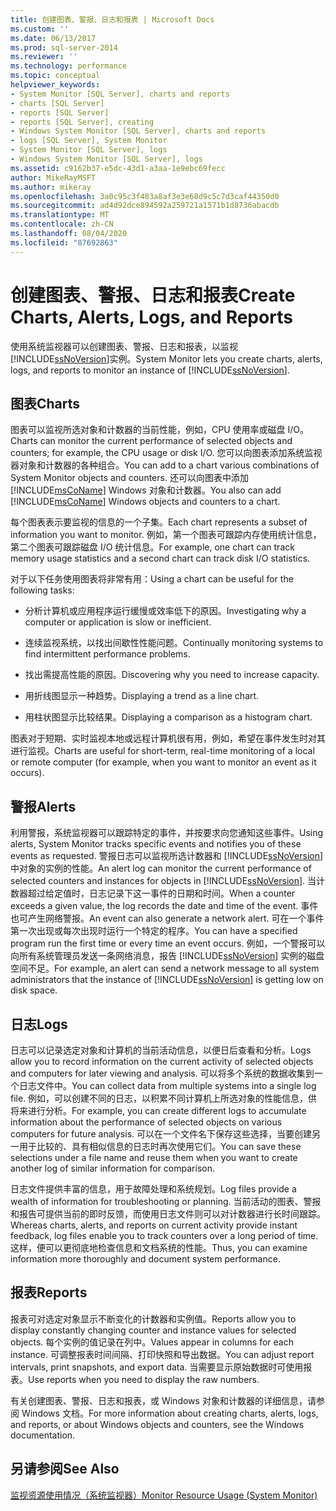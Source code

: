 ```yaml
---
title: 创建图表、警报、日志和报表 | Microsoft Docs
ms.custom: ''
ms.date: 06/13/2017
ms.prod: sql-server-2014
ms.reviewer: ''
ms.technology: performance
ms.topic: conceptual
helpviewer_keywords:
- System Monitor [SQL Server], charts and reports
- charts [SQL Server]
- reports [SQL Server]
- reports [SQL Server], creating
- Windows System Monitor [SQL Server], charts and reports
- logs [SQL Server], System Monitor
- System Monitor [SQL Server], logs
- Windows System Monitor [SQL Server], logs
ms.assetid: c9162b37-e5dc-43d1-a3aa-1e9ebc69fecc
author: MikeRayMSFT
ms.author: mikeray
ms.openlocfilehash: 3a0c95c3f483a8af3e3e68d9c5c7d3caf44350d0
ms.sourcegitcommit: ad4d92dce894592a259721a1571b1d8736abacdb
ms.translationtype: MT
ms.contentlocale: zh-CN
ms.lasthandoff: 08/04/2020
ms.locfileid: "87692863"
---
```

# <a name="create-charts-alerts-logs-and-reports"></a><span data-ttu-id="25563-102">创建图表、警报、日志和报表</span><span class="sxs-lookup"><span data-stu-id="25563-102">Create Charts, Alerts, Logs, and Reports</span></span>
  <span data-ttu-id="25563-103">使用系统监视器可以创建图表、警报、日志和报表，以监视 [!INCLUDE[ssNoVersion](../../includes/ssnoversion-md.md)]实例。</span><span class="sxs-lookup"><span data-stu-id="25563-103">System Monitor lets you create charts, alerts, logs, and reports to monitor an instance of [!INCLUDE[ssNoVersion](../../includes/ssnoversion-md.md)].</span></span>  
  
## <a name="charts"></a><span data-ttu-id="25563-104">图表</span><span class="sxs-lookup"><span data-stu-id="25563-104">Charts</span></span>  
 <span data-ttu-id="25563-105">图表可以监视所选对象和计数器的当前性能，例如，CPU 使用率或磁盘 I/O。</span><span class="sxs-lookup"><span data-stu-id="25563-105">Charts can monitor the current performance of selected objects and counters; for example, the CPU usage or disk I/O.</span></span> <span data-ttu-id="25563-106">您可以向图表添加系统监视器对象和计数器的各种组合。</span><span class="sxs-lookup"><span data-stu-id="25563-106">You can add to a chart various combinations of System Monitor objects and counters.</span></span> <span data-ttu-id="25563-107">还可以向图表中添加 [!INCLUDE[msCoName](../../includes/msconame-md.md)] Windows 对象和计数器。</span><span class="sxs-lookup"><span data-stu-id="25563-107">You also can add [!INCLUDE[msCoName](../../includes/msconame-md.md)] Windows objects and counters to a chart.</span></span>  
  
 <span data-ttu-id="25563-108">每个图表表示要监视的信息的一个子集。</span><span class="sxs-lookup"><span data-stu-id="25563-108">Each chart represents a subset of information you want to monitor.</span></span> <span data-ttu-id="25563-109">例如，第一个图表可跟踪内存使用统计信息，第二个图表可跟踪磁盘 I/O 统计信息。</span><span class="sxs-lookup"><span data-stu-id="25563-109">For example, one chart can track memory usage statistics and a second chart can track disk I/O statistics.</span></span>  
  
 <span data-ttu-id="25563-110">对于以下任务使用图表将非常有用：</span><span class="sxs-lookup"><span data-stu-id="25563-110">Using a chart can be useful for the following tasks:</span></span>  
  
-   <span data-ttu-id="25563-111">分析计算机或应用程序运行缓慢或效率低下的原因。</span><span class="sxs-lookup"><span data-stu-id="25563-111">Investigating why a computer or application is slow or inefficient.</span></span>  
  
-   <span data-ttu-id="25563-112">连续监视系统，以找出间歇性性能问题。</span><span class="sxs-lookup"><span data-stu-id="25563-112">Continually monitoring systems to find intermittent performance problems.</span></span>  
  
-   <span data-ttu-id="25563-113">找出需提高性能的原因。</span><span class="sxs-lookup"><span data-stu-id="25563-113">Discovering why you need to increase capacity.</span></span>  
  
-   <span data-ttu-id="25563-114">用折线图显示一种趋势。</span><span class="sxs-lookup"><span data-stu-id="25563-114">Displaying a trend as a line chart.</span></span>  
  
-   <span data-ttu-id="25563-115">用柱状图显示比较结果。</span><span class="sxs-lookup"><span data-stu-id="25563-115">Displaying a comparison as a histogram chart.</span></span>  
  
 <span data-ttu-id="25563-116">图表对于短期、实时监视本地或远程计算机很有用，例如，希望在事件发生时对其进行监视。</span><span class="sxs-lookup"><span data-stu-id="25563-116">Charts are useful for short-term, real-time monitoring of a local or remote computer (for example, when you want to monitor an event as it occurs).</span></span>  
  
## <a name="alerts"></a><span data-ttu-id="25563-117">警报</span><span class="sxs-lookup"><span data-stu-id="25563-117">Alerts</span></span>  
 <span data-ttu-id="25563-118">利用警报，系统监视器可以跟踪特定的事件，并按要求向您通知这些事件。</span><span class="sxs-lookup"><span data-stu-id="25563-118">Using alerts, System Monitor tracks specific events and notifies you of these events as requested.</span></span> <span data-ttu-id="25563-119">警报日志可以监视所选计数器和 [!INCLUDE[ssNoVersion](../../includes/ssnoversion-md.md)]中对象的实例的性能。</span><span class="sxs-lookup"><span data-stu-id="25563-119">An alert log can monitor the current performance of selected counters and instances for objects in [!INCLUDE[ssNoVersion](../../includes/ssnoversion-md.md)].</span></span> <span data-ttu-id="25563-120">当计数器超过给定值时，日志记录下这一事件的日期和时间。</span><span class="sxs-lookup"><span data-stu-id="25563-120">When a counter exceeds a given value, the log records the date and time of the event.</span></span> <span data-ttu-id="25563-121">事件也可产生网络警报。</span><span class="sxs-lookup"><span data-stu-id="25563-121">An event can also generate a network alert.</span></span> <span data-ttu-id="25563-122">可在一个事件第一次出现或每次出现时运行一个特定的程序。</span><span class="sxs-lookup"><span data-stu-id="25563-122">You can have a specified program run the first time or every time an event occurs.</span></span> <span data-ttu-id="25563-123">例如，一个警报可以向所有系统管理员发送一条网络消息，报告 [!INCLUDE[ssNoVersion](../../includes/ssnoversion-md.md)] 实例的磁盘空间不足。</span><span class="sxs-lookup"><span data-stu-id="25563-123">For example, an alert can send a network message to all system administrators that the instance of [!INCLUDE[ssNoVersion](../../includes/ssnoversion-md.md)] is getting low on disk space.</span></span>  
  
## <a name="logs"></a><span data-ttu-id="25563-124">日志</span><span class="sxs-lookup"><span data-stu-id="25563-124">Logs</span></span>  
 <span data-ttu-id="25563-125">日志可以记录选定对象和计算机的当前活动信息，以便日后查看和分析。</span><span class="sxs-lookup"><span data-stu-id="25563-125">Logs allow you to record information on the current activity of selected objects and computers for later viewing and analysis.</span></span> <span data-ttu-id="25563-126">可以将多个系统的数据收集到一个日志文件中。</span><span class="sxs-lookup"><span data-stu-id="25563-126">You can collect data from multiple systems into a single log file.</span></span> <span data-ttu-id="25563-127">例如，可以创建不同的日志，以积累不同计算机上所选对象的性能信息，供将来进行分析。</span><span class="sxs-lookup"><span data-stu-id="25563-127">For example, you can create different logs to accumulate information about the performance of selected objects on various computers for future analysis.</span></span> <span data-ttu-id="25563-128">可以在一个文件名下保存这些选择，当要创建另一用于比较的、具有相似信息的日志时再次使用它们。</span><span class="sxs-lookup"><span data-stu-id="25563-128">You can save these selections under a file name and reuse them when you want to create another log of similar information for comparison.</span></span>  
  
 <span data-ttu-id="25563-129">日志文件提供丰富的信息，用于故障处理和系统规划。</span><span class="sxs-lookup"><span data-stu-id="25563-129">Log files provide a wealth of information for troubleshooting or planning.</span></span> <span data-ttu-id="25563-130">当前活动的图表、警报和报告可提供当前的即时反馈，而使用日志文件则可以对计数器进行长时间跟踪。</span><span class="sxs-lookup"><span data-stu-id="25563-130">Whereas charts, alerts, and reports on current activity provide instant feedback, log files enable you to track counters over a long period of time.</span></span> <span data-ttu-id="25563-131">这样，便可以更彻底地检查信息和文档系统的性能。</span><span class="sxs-lookup"><span data-stu-id="25563-131">Thus, you can examine information more thoroughly and document system performance.</span></span>  
  
## <a name="reports"></a><span data-ttu-id="25563-132">报表</span><span class="sxs-lookup"><span data-stu-id="25563-132">Reports</span></span>  
 <span data-ttu-id="25563-133">报表可对选定对象显示不断变化的计数器和实例值。</span><span class="sxs-lookup"><span data-stu-id="25563-133">Reports allow you to display constantly changing counter and instance values for selected objects.</span></span> <span data-ttu-id="25563-134">每个实例的值记录在列中。</span><span class="sxs-lookup"><span data-stu-id="25563-134">Values appear in columns for each instance.</span></span> <span data-ttu-id="25563-135">可调整报表时间间隔、打印快照和导出数据。</span><span class="sxs-lookup"><span data-stu-id="25563-135">You can adjust report intervals, print snapshots, and export data.</span></span> <span data-ttu-id="25563-136">当需要显示原始数据时可使用报表。</span><span class="sxs-lookup"><span data-stu-id="25563-136">Use reports when you need to display the raw numbers.</span></span>  
  
 <span data-ttu-id="25563-137">有关创建图表、警报、日志和报表，或 Windows 对象和计数器的详细信息，请参阅 Windows 文档。</span><span class="sxs-lookup"><span data-stu-id="25563-137">For more information about creating charts, alerts, logs, and reports, or about Windows objects and counters, see the Windows documentation.</span></span>  
  
## <a name="see-also"></a><span data-ttu-id="25563-138">另请参阅</span><span class="sxs-lookup"><span data-stu-id="25563-138">See Also</span></span>  
 [<span data-ttu-id="25563-139">监视资源使用情况（系统监视器）</span><span class="sxs-lookup"><span data-stu-id="25563-139">Monitor Resource Usage &#40;System Monitor&#41;</span></span>](monitor-resource-usage-system-monitor.md)  
  
  
